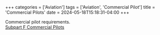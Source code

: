 +++
categories = ['Aviation']
tags = ['Aviation', 'Commercial Pilot']
title = 'Commercial Pilots'
date = 2024-05-18T15:18:31-04:00
+++

Commercial pilot requirements.  
[Subpart F Commercial Pilots](https://www.ecfr.gov/current/title-14/part-61/subpart-F)